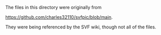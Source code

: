 The files in this directory were originally from

https://github.com/charles32110/svfpic/blob/main.

They were being referenced by the SVF wiki, though not
all of the files.

